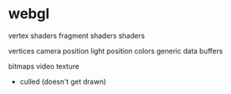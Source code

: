 # webgl

vertex shaders
fragment shaders
  shaders

vertices
camera position
light position
colors
generic data
  buffers

bitmaps
video
  texture


- culled (doesn't get drawn)